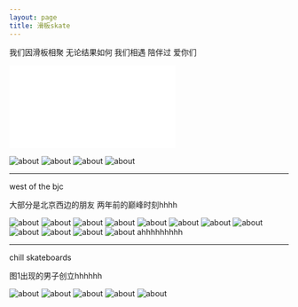 ```yaml
---
layout: page
title: 滑板skate
---
```


我们因滑板相聚 无论结果如何 我们相遇 陪伴过 爱你们

<iframe src="//player.bilibili.com/player.html?aid=48717216&cid=85312148&page=1" scrolling="no" border="0" frameborder="no" framespacing="0" allowfullscreen="true"> </iframe>

![about](/images/pages/skateboarding/4.jpg)
![about](/images/pages/skateboarding/2.jpg)
![about](/images/pages/skateboarding/3.jpg)
![about](/images/pages/skateboarding/1.JPG)

---

west of the bjc

大部分是北京西边的朋友 两年前的巅峰时刻hhhh

![about](/images/pages/skateboarding/wotb/8.JPG)
![about](/images/pages/skateboarding/wotb/7.JPG)
![about](/images/pages/skateboarding/wotb/5.JPG)
![about](/images/pages/skateboarding/wotb/4.jpg)
![about](/images/pages/skateboarding/wotb/10.jpg)
![about](/images/pages/skateboarding/wotb/3.JPG)
![about](/images/pages/skateboarding/wotb/12.JPG)
![about](/images/pages/skateboarding/wotb/1.jpg)
![about](/images/pages/skateboarding/wotb/11.JPG)
![about](/images/pages/skateboarding/wotb/6.jpg)
![about](/images/pages/skateboarding/wotb/2.JPG)
![about](/images/pages/skateboarding/wotb/9.JPG)
ahhhhhhhhh

---

chill skateboards

图1出现的男子创立hhhhhh

![about](/images/pages/skateboarding/chillskateboards/2.JPG)
![about](/images/pages/skateboarding/chillskateboards/5.JPG)
![about](/images/pages/skateboarding/chillskateboards/3.jpg)
![about](/images/pages/skateboarding/chillskateboards/4.jpg)
![about](/images/pages/skateboarding/chillskateboards/1.JPG)

